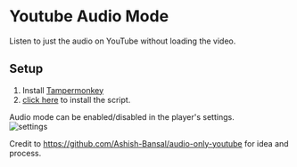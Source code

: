 # Youtube Audio Mode
Listen to just the audio on YouTube without loading the video.

## Setup
1. Install [Tampermonkey](https://tampermonkey.net)
2. [click here](https://git.io/vhek9) to install the script.

Audio mode can be enabled/disabled in the player's settings.  
![settings](https://github.com/calumks/youtube-audio-mode/raw/master/settings.jpg?raw=true%27)

Credit to https://github.com/Ashish-Bansal/audio-only-youtube for idea and process.
